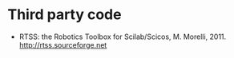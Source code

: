 #  Third party code
* RTSS: the Robotics Toolbox for Scilab/Scicos, M. Morelli, 2011.
http://rtss.sourceforge.net


